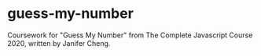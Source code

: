 # guess-my-number
Coursework for "Guess My Number" from The Complete Javascript Course 2020, written by Janifer Cheng.
